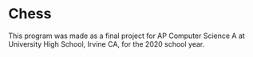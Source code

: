 # Chess

This program was made as a final project for AP Computer Science A at University High School, Irvine CA, for the 2020 school year.
